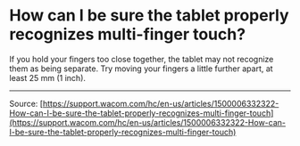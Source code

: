 # How can I be sure the tablet properly recognizes multi-finger touch?

If you hold your fingers too close together, the tablet may not recognize them as being separate. Try moving your fingers a little further apart, at least 25 mm (1 inch).

---
Source: [https://support.wacom.com/hc/en-us/articles/1500006332322-How-can-I-be-sure-the-tablet-properly-recognizes-multi-finger-touch](https://support.wacom.com/hc/en-us/articles/1500006332322-How-can-I-be-sure-the-tablet-properly-recognizes-multi-finger-touch)
